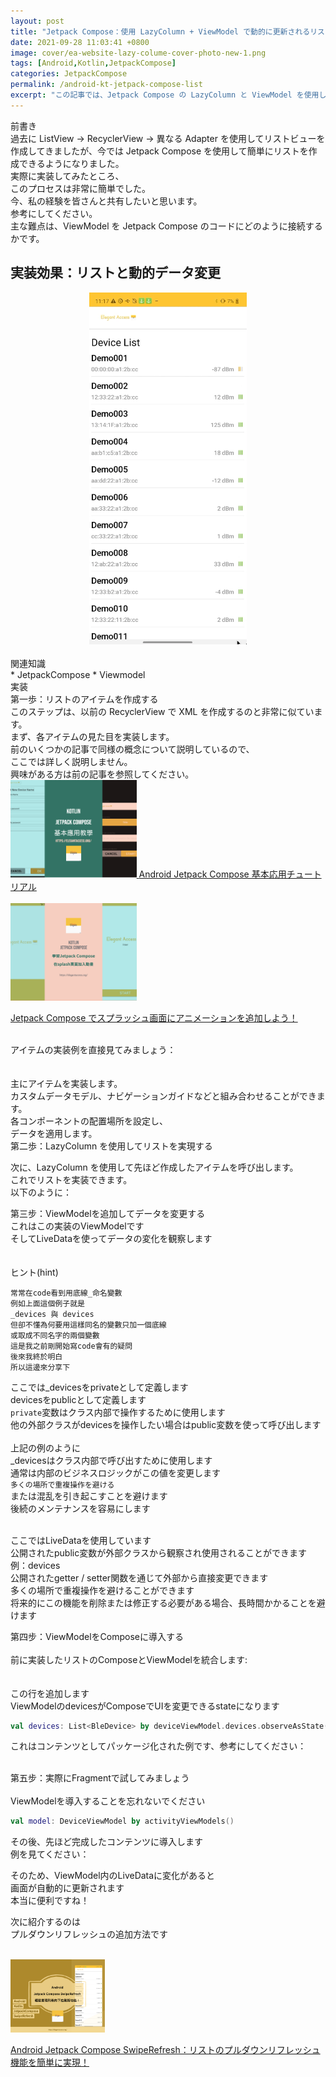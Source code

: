 ```yaml
---
layout: post
title: "Jetpack Compose：使用 LazyColumn + ViewModel で動的に更新されるリストデータを簡単に実現"
date: 2021-09-28 11:03:41 +0800
image: cover/ea-website-lazy-colume-cover-photo-new-1.png
tags: [Android,Kotlin,JetpackCompose]
categories: JetpackCompose
permalink: /android-kt-jetpack-compose-list
excerpt: "この記事では、Jetpack Compose の LazyColumn と ViewModel を使用して、動的に更新されるリストデータを簡単に実現する方法を紹介します。"
---
```

<div class="c-border-main-title-2">前書き</div>
過去に ListView -> RecyclerView -> 異なる Adapter を使用してリストビューを作成してきましたが、今では Jetpack Compose を使用して簡単にリストを作成できるようになりました。<br>
実際に実装してみたところ、<br>
このプロセスは非常に簡単でした。<br>
今、私の経験を皆さんと共有したいと思います。<br>
参考にしてください。<br>
主な難点は、ViewModel を Jetpack Compose のコードにどのように接続するかです。<br>

<h2>実装効果：リストと動的データ変更</h2>
<div align="center">
  <img src="/mov/jetpack/ea_list_app.gif" width="50%"/>
</div>

<br>

<div class="c-border-content-title-4">関連知識</div>
* JetpackCompose
* Viewmodel


<div class="c-border-main-title-2">実装</div>
<div class="c-border-content-title-4">第一歩：リストのアイテムを作成する</div>
このステップは、以前の RecyclerView で XML を作成するのと非常に似ています。<br>
まず、各アイテムの見た目を実装します。<br>
前のいくつかの記事で同様の概念について説明しているので、<br>
ここでは詳しく説明しません。<br>
興味がある方は前の記事を参照してください。<br>

<div align="start">
  <a href="{{site.baseurl}}/android-kt-jetpack-compose-base">
    <img src="/images/cover/ea-website-base-cover-photo-new-1.png" alt="Cover" width="40%" >
  </a>
  <a align="right" href="{{site.baseurl}}/android-kt-jetpack-compose-base/">Android Jetpack Compose 基本応用チュートリアル</a><br><br>

  <a href="{{site.baseurl}}/2021/09/17/android-kt-jetpack-compose-splash">
    <img src="/images/cover/ea-website-splash-cover-photo-new-1.png" alt="Cover" width="40%" >
  </a>

  <a align="right" href="{{site.baseurl}}/2021/09/17/android-kt-jetpack-compose-splash/">Jetpack Compose でスプラッシュ画面にアニメーションを追加しよう！</a><br>


</div>

<br>
アイテムの実装例を直接見てみましょう：<br>
<br>

<script src="https://gist.github.com/KuanChunChen/90340f7ddf11897d221d12b87bab4782.js"></script>
<br>
主にアイテムを実装します。<br>
カスタムデータモデル、ナビゲーションガイドなどと組み合わせることができます。<br>
各コンポーネントの配置場所を設定し、<br>
データを適用します。
<br>

<div class="c-border-content-title-4">第二歩：LazyColumn を使用してリストを実現する</div>

次に、LazyColumn を使用して先ほど作成したアイテムを呼び出します。<br>
これでリストを実装できます。<br>
以下のように：
<script src="https://gist.github.com/KuanChunChen/691f335e74c0ba919d159065ce9d70de.js"></script>

<div class="c-border-content-title-4">第三步：ViewModelを追加してデータを変更する</div>
これはこの実装のViewModelです<br>
そしてLiveDataを使ってデータの変化を観察します<br>
<script src="https://gist.github.com/KuanChunChen/3fd3912e5202073418e05e8c5057fac3.js"></script>
<br>
<br>

<div class="c-border-content-title-1">ヒント(hint)</div>

```
常常在code看到用底線_命名變數
例如上面這個例子就是
_devices 與 devices
但卻不懂為何要用這樣同名的變數只加一個底線
或取成不同名字的兩個變數
這是我之前剛開始寫code會有的疑問
後來我終於明白
所以這邊來分享下
```

ここでは_devicesをprivateとして定義します<br>
devicesをpublicとして定義します<br>
`private`変数はクラス内部で操作するために使用します<br>
他の外部クラスがdevicesを操作したい場合はpublic変数を使って呼び出します<br><br>
上記の例のように<br>
_devicesはクラス内部で呼び出すために使用します<br>
通常は内部のビジネスロジックがこの値を変更します<br>
`多くの場所で重複操作を避ける`<br>
または混乱を引き起こすことを避けます<br>
後続のメンテナンスを容易にします<br><br>

ここではLiveDataを使用しています<br>
公開されたpublic変数が外部クラスから観察され使用されることができます 例：devices<br>
公開されたgetter / setter関数を通じて外部から直接変更できます<br>
多くの場所で重複操作を避けることができます<br>
将来的にこの機能を削除または修正する必要がある場合、長時間かかることを避けます<br>

<div class="c-border-content-title-4">第四步：ViewModelをComposeに導入する</div>
<br>
前に実装したリストのComposeとViewModelを統合します:<br>
<script src="https://gist.github.com/KuanChunChen/6bae5c6238ec34c9c01b35a5f1144259.js"></script>
<br>
<br>
この行を追加します<br>
ViewModelのdevicesがComposeでUIを変更できるstateになります<br>

```kotlin
val devices: List<BleDevice> by deviceViewModel.devices.observeAsState(listOf())
```

これはコンテンツとしてパッケージ化された例です、参考にしてください：<br>
<script src="https://gist.github.com/KuanChunChen/b544ff8031746459060be65333bb222b.js"></script><br>

<div class="c-border-content-title-4">第五步：実際にFragmentで試してみましょう</div>

<br>
ViewModelを導入することを忘れないでください<br>

```kotlin
val model: DeviceViewModel by activityViewModels()
```

その後、先ほど完成したコンテンツに導入します<br>
例を見てください：<br>

<script src="https://gist.github.com/KuanChunChen/93bf9336cded4dd003e6aa5f7b54d18b.js"></script>

そのため、ViewModel内のLiveDataに変化があると<br>
画面が自動的に更新されます<br>
本当に便利ですね！<br>

次に紹介するのは<br>
プルダウンリフレッシュの追加方法です<br><br>

<a href="{{site.baseurl}}/2021/10/28/android-kt-jetpack-compose-swiperefresh/">
  <img src="/images/cover/ea_swiperefresh_app-new-1.png" alt="Cover" width="30%" >
</a>

<a align="right" href="{{site.baseurl}}/android-kt-jetpack-compose-swiperefresh/">Android Jetpack Compose SwipeRefresh：リストのプルダウンリフレッシュ機能を簡単に実現！</a><br>
